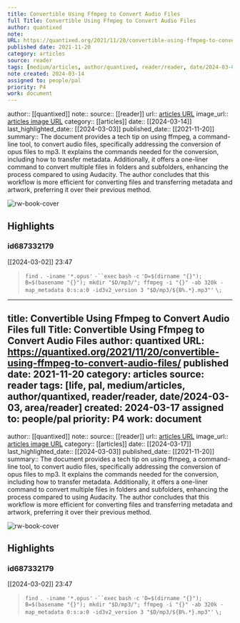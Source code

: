 ```yaml
---
title: Convertible Using Ffmpeg to Convert Audio Files
full Title: Convertible Using Ffmpeg to Convert Audio Files
author: quantixed
note: 
URL: https://quantixed.org/2021/11/20/convertible-using-ffmpeg-to-convert-audio-files/
published date: 2021-11-20
category: articles
source: reader
tags: [medium/articles, author/quantixed, reader/reader, date/2024-03-03, area/reader]
note created: 2024-03-14
assigned to: people/pal
priority: P4
work: document
---
```

author:: [[quantixed]]
note:: 
source:: [[reader]]
url:: [articles URL](https://quantixed.org/2021/11/20/convertible-using-ffmpeg-to-convert-audio-files/)
image_url:: [articles image URL](https://i0.wp.com/quantixed.org/wp-content/uploads/2017/12/cropped-qlogo512x512-01.png?fit=512%2C512&ssl=1)
category:: [[articles]]
date:: [[2024-03-14]]
last_highlighted_date:: [[2024-03-03]]
published_date:: [[2021-11-20]]
summary:: The document provides a tech tip on using ffmpeg, a command-line tool, to convert audio files, specifically addressing the conversion of opus files to mp3. It explains the commands needed for the conversion, including how to transfer metadata. Additionally, it offers a one-liner command to convert multiple files in folders and subfolders, enhancing the process compared to using Audacity. The author concludes that this workflow is more efficient for converting files and transferring metadata and artwork, preferring it over their previous method.

![rw-book-cover](https://i0.wp.com/quantixed.org/wp-content/uploads/2017/12/cropped-qlogo512x512-01.png?fit=512%2C512&ssl=1)

## Highlights
### id687332179
[[2024-03-02]] 23:47
> `find` `. -iname` `'*.opus'` `-``exec` `bash` `-c` `'D=$(dirname "{}"); B=$(basename "{}"); mkdir "$D/mp3/"; ffmpeg -i "{}" -ab 320k -map_metadata 0:s:a:0 -id3v2_version 3 "$D/mp3/${B%.*}.mp3"'` `\;`


---
title: Convertible Using Ffmpeg to Convert Audio Files
full Title: Convertible Using Ffmpeg to Convert Audio Files
author: quantixed
URL: https://quantixed.org/2021/11/20/convertible-using-ffmpeg-to-convert-audio-files/
published date: 2021-11-20
category: articles
source: reader
tags: [life, pal, medium/articles, author/quantixed, reader/reader, date/2024-03-03, area/reader]
created: 2024-03-17
assigned to: people/pal
priority: P4
work: document
---
author:: [[quantixed]]
note:: 
source:: [[reader]]
url:: [articles URL](https://quantixed.org/2021/11/20/convertible-using-ffmpeg-to-convert-audio-files/)
image_url:: [articles image URL](https://i0.wp.com/quantixed.org/wp-content/uploads/2017/12/cropped-qlogo512x512-01.png?fit=512%2C512&ssl=1)
category:: [[articles]]
date:: [[2024-03-17]]
last_highlighted_date:: [[2024-03-03]]
published_date:: [[2021-11-20]]
summary:: The document provides a tech tip on using ffmpeg, a command-line tool, to convert audio files, specifically addressing the conversion of opus files to mp3. It explains the commands needed for the conversion, including how to transfer metadata. Additionally, it offers a one-liner command to convert multiple files in folders and subfolders, enhancing the process compared to using Audacity. The author concludes that this workflow is more efficient for converting files and transferring metadata and artwork, preferring it over their previous method.

![rw-book-cover](https://i0.wp.com/quantixed.org/wp-content/uploads/2017/12/cropped-qlogo512x512-01.png?fit=512%2C512&ssl=1)

## Highlights
### id687332179
[[2024-03-02]] 23:47
> `find` `. -iname` `'*.opus'` `-``exec` `bash` `-c` `'D=$(dirname "{}"); B=$(basename "{}"); mkdir "$D/mp3/"; ffmpeg -i "{}" -ab 320k -map_metadata 0:s:a:0 -id3v2_version 3 "$D/mp3/${B%.*}.mp3"'` `\;`


